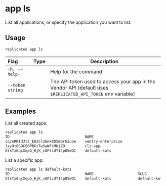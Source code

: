 # app ls

List all applications, or specify the application you want to list.

## Usage
```bash
replicated app ls
```

| Flag                 | Type | Description |
|:----------------------|------|-------------|
| `-h, --help`   |  |          Help for the command |
| `--token string` | |  The API token used to access your app in the Vendor API (default uses `$REPLICATED_API_TOKEN` env variable) |

## Examples

List all created apps:
```bash
replicated app ls
ID                                  NAME                                  SLUG                              SCHEDULER
cqzmRRIdJtZ_E82Cl36nkBDSmGrG2uoe    sentry-enterprise                     sentry-enterprise-1               kots
1xy9t8G9CO0PRGzTwSwWFkMUjZO         cli-app                               cli-app                           kots
XlkTz6qxXepG_HjK_vUFlLUY14p05wO1    default-kots                          default-kots                      kots
```

List a specific app:
```bash
replicated app ls default-kots
ID                                  NAME                    SLUG                    SCHEDULER
XlkTz6qxXepG_HjK_vUFlLUY14p05wO1    default-kots            default-kots            kots
```
